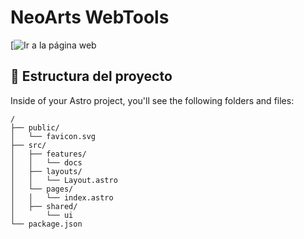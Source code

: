 # NeoArts WebTools


[![Ir a la página web](https://neoarts.com.co/)

## 🚀 Estructura del proyecto

Inside of your Astro project, you'll see the following folders and files:

```text
/
├── public/
│   └── favicon.svg
├── src/
│   ├── features/
│   │   └── docs
│   ├── layouts/
│   │   └── Layout.astro
│   └── pages/
│   │   └── index.astro
│   ├── shared/
│       └── ui
└── package.json
```

